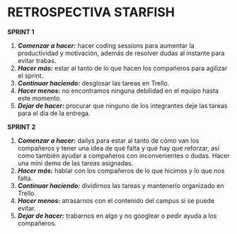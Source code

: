 # RETROSPECTIVA STARFISH

**SPRINT 1**
1. ***Comenzar a hacer:*** hacer coding sessions para aumentar la productividad y motivación, además de resolver dudas al instante para evitar trabas.
2. ***Hacer más:*** estar al tanto de lo que hacen los compañeros para agilizar el sprint.
3. ***Continuar haciendo:*** desglosar las tareas en Trello.
4. ***Hacer menos:*** no encontramos ninguna debilidad en el equipo hasta este momento.
5. ***Dejar de hacer:*** procurar que ninguno de los integrantes deje las tareas para el día de la entrega.


**SPRINT 2**
1. ***Comenzar a hacer:*** dailys para estar al tanto de cómo van los compañeros y tener una idea de qué falta y qué hay que reforzar, así como también ayudar a compañeros con inconvenientes o dudas. Hacer una mini demo de las tareas asignadas.
2. ***Hacer más:*** hablar con los compañeros de lo que hicimos y lo que nos falta.
3. ***Continuar haciendo:*** dividirnos las tareas y mantenerlo organizado en Trello.
4. ***Hacer menos:*** atrasarnos con el contenido del campus si se puede evitar.
5. ***Dejar de hacer:*** trabarnos en algo y no googlear o pedir ayuda a los compañeros.
